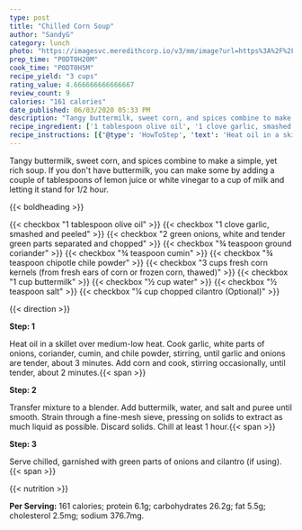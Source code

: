 ```yaml
---
type: post
title: "Chilled Corn Soup"
author: "SandyG"
category: lunch
photo: "https://imagesvc.meredithcorp.io/v3/mm/image?url=https%3A%2F%2Fimages.media-allrecipes.com%2Fuserphotos%2F3721060.jpg"
prep_time: "P0DT0H20M"
cook_time: "P0DT0H5M"
recipe_yield: "3 cups"
rating_value: 4.666666666666667
review_count: 9
calories: "161 calories"
date_published: 06/03/2020 05:33 PM
description: "Tangy buttermilk, sweet corn, and spices combine to make a simple, yet rich soup. If you don't have buttermilk, you can make some by adding a couple of tablespoons of lemon juice or white vinegar to a cup of milk and letting it stand for 1/2 hour."
recipe_ingredient: ['1 tablespoon olive oil', '1 clove garlic, smashed and peeled', '2 green onions, white and tender green parts separated and chopped', '¾ teaspoon ground coriander', '¾ teaspoon cumin', '¾ teaspoon chipotle chile powder', '3 cups fresh corn kernels (from fresh ears of corn or frozen corn, thawed)', '1 cup buttermilk', '½ cup water', '½ teaspoon salt', '¼ cup chopped cilantro']
recipe_instructions: [{'@type': 'HowToStep', 'text': 'Heat oil in a skillet over medium-low heat. Cook garlic, white parts of onions, coriander, cumin, and chile powder, stirring, until garlic and onions are tender, about 3 minutes. Add corn and cook, stirring occasionally, until tender, about 2 minutes.\n'}, {'@type': 'HowToStep', 'text': 'Transfer mixture to a blender. Add buttermilk, water, and salt and puree until smooth. Strain through a fine-mesh sieve, pressing on solids to extract as much liquid as possible. Discard solids. Chill at least 1 hour.\n'}, {'@type': 'HowToStep', 'text': 'Serve chilled, garnished with green parts of onions and cilantro (if using).\n'}]
---
```


Tangy buttermilk, sweet corn, and spices combine to make a simple, yet rich soup. If you don't have buttermilk, you can make some by adding a couple of tablespoons of lemon juice or white vinegar to a cup of milk and letting it stand for 1/2 hour. 

{{< boldheading >}}

{{< checkbox "1 tablespoon olive oil" >}}
{{< checkbox "1 clove garlic, smashed and peeled" >}}
{{< checkbox "2  green onions, white and tender green parts separated and chopped" >}}
{{< checkbox "¾ teaspoon ground coriander" >}}
{{< checkbox "¾ teaspoon cumin" >}}
{{< checkbox "¾ teaspoon chipotle chile powder" >}}
{{< checkbox "3 cups fresh corn kernels (from fresh ears of corn or frozen corn, thawed)" >}}
{{< checkbox "1 cup buttermilk" >}}
{{< checkbox "½ cup water" >}}
{{< checkbox "½ teaspoon salt" >}}
{{< checkbox "¼ cup chopped cilantro  (Optional)" >}}


{{< direction >}}

**Step: 1**

Heat oil in a skillet over medium-low heat. Cook garlic, white parts of onions, coriander, cumin, and chile powder, stirring, until garlic and onions are tender, about 3 minutes. Add corn and cook, stirring occasionally, until tender, about 2 minutes.{{< span >}}

**Step: 2**

Transfer mixture to a blender. Add buttermilk, water, and salt and puree until smooth. Strain through a fine-mesh sieve, pressing on solids to extract as much liquid as possible. Discard solids. Chill at least 1 hour.{{< span >}}

**Step: 3**

Serve chilled, garnished with green parts of onions and cilantro (if using).{{< span >}}

{{< nutrition >}}

**Per Serving:** 161 calories; protein 6.1g; carbohydrates 26.2g; fat 5.5g; cholesterol 2.5mg; sodium 376.7mg.